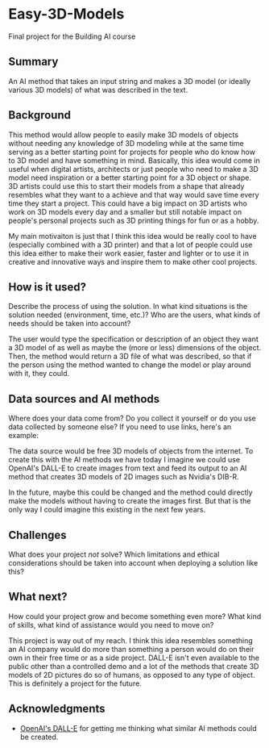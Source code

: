 # Easy-3D-Models

Final project for the Building AI course

## Summary

An AI method that takes an input string and makes a 3D model (or ideally various 3D models) of what was described in the text.


## Background
This method would allow people to easily make 3D models of objects without needing any knowledge of 3D modeling while at the same time serving as a better starting point for projects for people who do know how to 3D model and have something in mind. Basically, this idea would come in useful when digital artists, architects or just people who need to make a 3D model need inspiration or a better starting point for a 3D object or shape. 3D artists could use this to start their models from a shape that already resembles what they want to a achieve and that way would save time every time they start a project. This could have a big impact on 3D artists who work on 3D models every day and a smaller but still notable impact on people's personal projects such as 3D printing things for fun or as a hobby.

My main motivaiton is just that I think this idea would be really cool to have (especially combined with a 3D printer) and that a lot of people could use this idea either to make their work easier, faster and lighter or to use it in creative and innovative ways and inspire them to make other cool projects.

## How is it used?

Describe the process of using the solution. In what kind situations is the solution needed (environment, time, etc.)? Who are the users, what kinds of needs should be taken into account?

The user would type the specification or description of an object they want a 3D model of as well as maybe the (more or less) dimensions of the object. Then, the method would return a 3D file of what was described, so that if the person using the method wanted to change the model or play around with it, they could.

## Data sources and AI methods
Where does your data come from? Do you collect it yourself or do you use data collected by someone else?
If you need to use links, here's an example:


The data source would be free 3D models of objects from the internet. To create this with the AI methods we have today I imagine we could use OpenAI's DALL-E to create images from text and feed its output to an AI method that creates 3D models of 2D images such as Nvidia's DIB-R.

In the future, maybe this could be changed and the method could directly make the models without having to create the images first. But that is the only way I could imagine this existing in the next few years.

## Challenges

What does your project _not_ solve? Which limitations and ethical considerations should be taken into account when deploying a solution like this?

## What next?

How could your project grow and become something even more? What kind of skills, what kind of assistance would you  need to move on? 

This project is way out of my reach. I think this idea resembles something an AI company would do more than something a person would do on their own in their free time or as a side project. DALL-E isn't even available to the public other than a controlled demo and a lot of the methods that create 3D models of 2D pictures do so of humans, as opposed to any type of object. This is definitely a project for the future.


## Acknowledgments

* [OpenAI's DALL-E](https://openai.com/blog/dall-e/) for getting me thinking what similar AI methods could be created.
